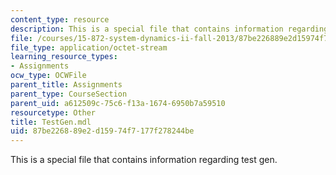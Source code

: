 ```yaml
---
content_type: resource
description: This is a special file that contains information regarding test gen.
file: /courses/15-872-system-dynamics-ii-fall-2013/87be226889e2d15974f7177f278244be_TestGen.mdl
file_type: application/octet-stream
learning_resource_types:
- Assignments
ocw_type: OCWFile
parent_title: Assignments
parent_type: CourseSection
parent_uid: a612509c-75c6-f13a-1674-6950b7a59510
resourcetype: Other
title: TestGen.mdl
uid: 87be2268-89e2-d159-74f7-177f278244be
---
```

This is a special file that contains information regarding test gen.

